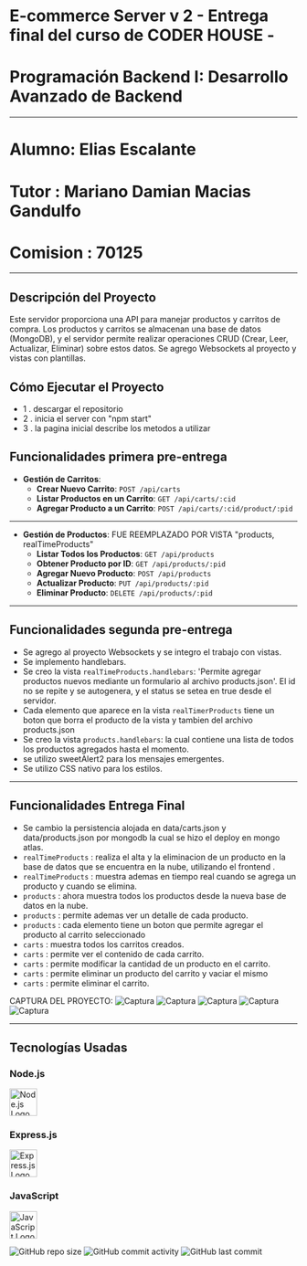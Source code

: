 # E-commerce Server v 2 - Entrega final del curso de CODER HOUSE - 
# Programación Backend I: Desarrollo Avanzado de Backend

----

# Alumno: Elias Escalante
# Tutor : Mariano Damian Macias Gandulfo
# Comision : 70125

----

## Descripción del Proyecto

Este servidor proporciona una API para manejar productos y carritos de compra. Los productos y carritos se almacenan una base de datos (MongoDB), y el servidor permite realizar operaciones CRUD (Crear, Leer, Actualizar, Eliminar) sobre estos datos.
Se agrego Websockets al proyecto y vistas con plantillas.

## Cómo Ejecutar el Proyecto

- 1 . descargar el repositorio
- 2 . inicia el server con "npm start"
- 3 . la pagina inicial describe los metodos a utilizar



## Funcionalidades primera pre-entrega

- **Gestión de Carritos**:
  - **Crear Nuevo Carrito**: `POST /api/carts`
  - **Listar Productos en un Carrito**: `GET /api/carts/:cid`
  - **Agregar Producto a un Carrito**: `POST /api/carts/:cid/product/:pid`

----
- **Gestión de Productos**: FUE REEMPLAZADO POR VISTA "products, realTimeProducts"
  - **Listar Todos los Productos**: `GET /api/products`
  - **Obtener Producto por ID**: `GET /api/products/:pid`
  - **Agregar Nuevo Producto**: `POST /api/products`
  - **Actualizar Producto**: `PUT /api/products/:pid`
  - **Eliminar Producto**: `DELETE /api/products/:pid`
----
## Funcionalidades segunda pre-entrega

- Se agrego al proyecto Websockets y se integro el trabajo con vistas.
- Se implemento handlebars.
- Se creo la vista `realTimeProducts.handlebars`: 'Permite agregar productos nuevos mediante un formulario al archivo products.json'. El id no se repite y se autogenera, y el status se setea en true desde el servidor.
- Cada elemento que aparece en la vista `realTimerProducts` tiene un boton que borra el producto de la vista y tambien del archivo products.json
- Se creo la vista `products.handlebars`: la cual contiene una lista de todos los productos agregados hasta el momento.
- se utilizo sweetAlert2 para los mensajes emergentes.
- Se utilizo CSS nativo para los estilos.
----
## Funcionalidades Entrega Final
- Se cambio la persistencia alojada en data/carts.json y data/products.json por mongodb la cual se hizo el deploy en mongo atlas.
-  `realTimeProducts` : realiza el alta y la eliminacion de un producto en la base de datos que se encuentra en la nube, utilizando el frontend .
- `realTimeProducts` : muestra ademas en tiempo real cuando se agrega un producto y cuando se elimina.
- `products` : ahora muestra todos los productos desde la nueva base de datos en la nube. 
- `products` : permite ademas ver un detalle de cada producto.
- `products` : cada elemento tiene un boton que permite agregar el producto al carrito seleccionado
- `carts` : muestra todos los carritos creados.
- `carts` : permite ver el contenido de cada carrito.
- `carts` : permite modificar la cantidad de un producto en el carrito.
- `carts` : permite eliminar un producto del carrito y vaciar el mismo
- `carts` : permite eliminar el carrito.


CAPTURA DEL PROYECTO:
![Captura](https://github.com/eliasescalante/proyectoFinal_api_commerce/blob/main/public/img/capture_index.png)
![Captura](https://github.com/eliasescalante/proyectoFinal_api_commerce/blob/main/public/img/capture_lista_productos.png)
![Captura](https://github.com/eliasescalante/proyectoFinal_api_commerce/blob/main/public/img/capture_gestion_carritos.png)
![Captura](https://github.com/eliasescalante/proyectoFinal_api_commerce/blob/main/public/img/capture_detalle_carrito.png)
![Captura](https://github.com/eliasescalante/proyectoFinal_api_commerce/blob/main/public/img/capture_detalle_producto.png)

----

## Tecnologías Usadas

### Node.js

<img src="https://img.icons8.com/color/48/000000/nodejs.png" alt="Node.js Logo" width="48"/>

### Express.js

<img src="https://img.icons8.com/ios/50/000000/express.png" alt="Express.js Logo" width="48"/>

### JavaScript

<img src="https://img.icons8.com/color/48/000000/javascript.png" alt="JavaScript Logo" width="48"/>






![GitHub repo size](https://img.shields.io/github/repo-size/eliasescalante/proyectoFinal_api_commerce
)
![GitHub commit activity](https://img.shields.io/github/commit-activity/m/eliasescalante/proyectoFinal_api_commerce
)
![GitHub last commit](https://img.shields.io/github/last-commit/eliasescalante/proyectoFinal_api_commerce
)
